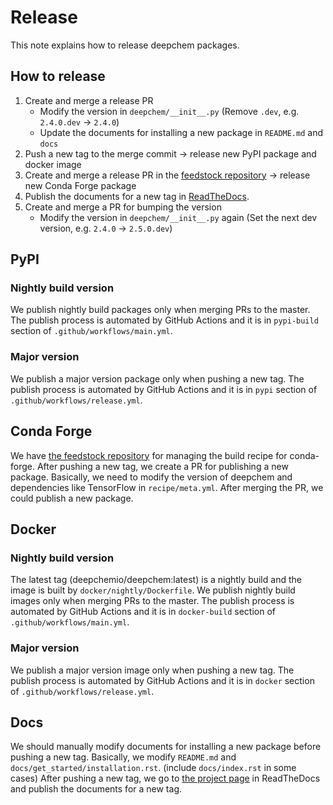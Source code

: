 # Release

This note explains how to release deepchem packages.

## How to release

1. Create and merge a release PR
    - Modify the version in `deepchem/__init__.py` (Remove `.dev`, e.g. `2.4.0.dev` -> `2.4.0`)
    - Update the documents for installing a new package in `README.md` and `docs`
2. Push a new tag to the merge commit -> release new PyPI package and docker image
3. Create and merge a release PR in the [feedstock repository](https://github.com/conda-forge/deepchem-feedstock) -> release new Conda Forge package
4. Publish the documents for a new tag in [ReadTheDocs](https://readthedocs.org/projects/deepchem/versions/).
5. Create and merge a PR for bumping the version
    - Modify the version in `deepchem/__init__.py` again (Set the next dev version, e.g. `2.4.0` -> `2.5.0.dev`)

## PyPI

### Nightly build version

We publish nightly build packages only when merging PRs to the master.
The publish process is automated by GitHub Actions and it is in `pypi-build` section of `.github/workflows/main.yml`.

### Major version

We publish a major version package only when pushing a new tag.
The publish process is automated by GitHub Actions and it is in `pypi` section of `.github/workflows/release.yml`.

## Conda Forge

We have [the feedstock repository](https://github.com/conda-forge/deepchem-feedstock) for managing the build recipe for conda-forge.
After pushing a new tag, we create a PR for publishing a new package.
Basically, we need to modify the version of deepchem and dependencies like TensorFlow in `recipe/meta.yml`.
After merging the PR, we could publish a new package.

## Docker

### Nightly build version

The latest tag (deepchemio/deepchem:latest) is a nightly build and the image is built by `docker/nightly/Dockerfile`.
We publish nightly build images only when merging PRs to the master.
The publish process is automated by GitHub Actions and it is in `docker-build` section of `.github/workflows/main.yml`.

### Major version

We publish a major version image only when pushing a new tag.
The publish process is automated by GitHub Actions and it is in `docker` section of `.github/workflows/release.yml`.

## Docs

We should manually modify documents for installing a new package before pushing a new tag.
Basically, we modify `README.md` and `docs/get_started/installation.rst`. (include `docs/index.rst` in some cases)
After pushing a new tag, we go to [the project page](https://readthedocs.org/projects/deepchem/versions) in ReadTheDocs and publish the documents for a new tag.
